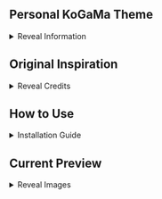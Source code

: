 
## Personal KoGaMa Theme
<details><summary>Reveal Information</summary>
<p>
* Theme created for personal usage.


Current Theme Version: 1.3
</details>


## Original Inspiration
<details><summary>Reveal Credits</summary>
<p>
This theme bases on some custom CSS made by those people: 

* Second Contributor: [IloveCry](https://github.com/ilovecry)

 [DAPY4U](https://greasyfork.org/en/users/570826-dapy-4u)
 
[Devorkk.](https://github.com/Devorkk)
 
 
 Snooth


</details>

## How to Use
<details><summary>Installation Guide</summary>

This theme is only available for Chromium.

Download [User JavaScript and CSS](https://chrome.google.com/webstore/detail/user-javascript-and-css/nbhcbdghjpllgmfilhnhkllmkecfmpld/related?hl=pl) extension to inject this script.

* Head to KoGaMa's page and click on Extension to create new user style 

 ![image](https://user-images.githubusercontent.com/96681438/202850987-ed4daa96-9a34-4254-aaab-68a42638f73f.png)
 
 * Download Source code by clicking on the button bellow: 
ㅤㅤㅤ

[<img src="https://cdn.discordapp.com/attachments/997183409900228638/997988211215306782/btn.png" width="150"/>](https://download1322.mediafire.com/j00u8d5omxbg/30ga58xzr7ihg8p/Violet.css")

* Head to your user style and paste Source Code to CSS tab on the __Right side__ and click save.


![image](https://user-images.githubusercontent.com/96681438/202851158-6b72c4cb-497b-454c-9893-b397f38c4569.png)

</details>

## Current Preview
<details><summary>Reveal Images</summary>

![image](https://user-images.githubusercontent.com/96681438/203616194-c21cdc1d-e93e-4def-8136-6456d3755ee8.png)
![image](https://user-images.githubusercontent.com/96681438/203616220-d36e70ec-066e-4fd5-b1f6-ab04277819a7.png)
![image](https://user-images.githubusercontent.com/96681438/203616261-c8b4f08f-6c39-4a45-ba44-9177f869c640.png)
![image](https://user-images.githubusercontent.com/96681438/203616313-d7fc118d-3c74-4117-a20a-24a652310f1e.png)



</details>
























